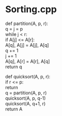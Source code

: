 # Sorting.cpp

def partition(A, p, r):  
   q = j = p  
   while j < r:  
     if A[j] <= A[r]:  
       A[q], A[j] = A[j], A[q]  
         q += 1  
     j += 1  
   A[q], A[r] = A[r], A[q]  
   return q  
     
   def quicksort(A, p, r):  
   if r <= p:  
     return  
   q = partition(A, p, r)  
   quicksort(A, p, q-1)  
   quicksort(A, q+1, r)  
   return A  
